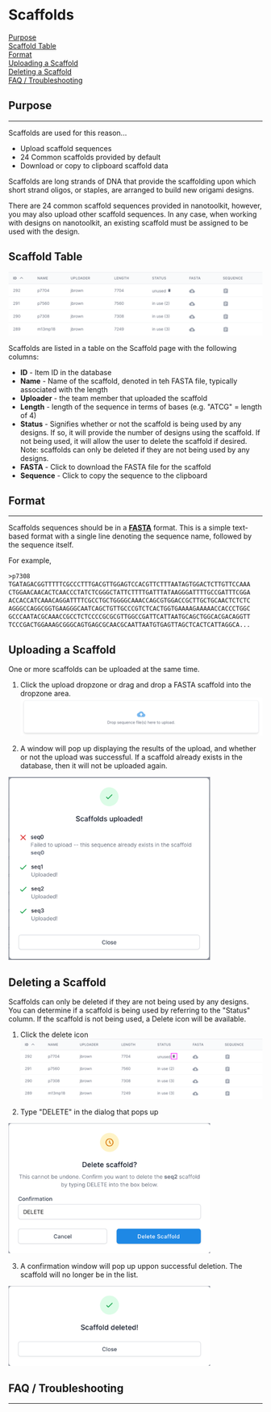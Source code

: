 # Scaffolds

[Purpose](#purpose)  
[Scaffold Table](#scaffold-table)  
[Format](#format)  
[Uploading a Scaffold](#uploading-a-scaffold)  
[Deleting a Scaffold](#deleting-a-scaffold)  
[FAQ / Troubleshooting](#faq--troubleshooting)

## Purpose
---
Scaffolds are used for this reason...

* Upload scaffold sequences
* 24 Common scaffolds provided by default
* Download or copy to clipboard scaffold data

Scaffolds are long strands of DNA that provide the scaffolding upon which short 
strand oligos, or staples, are arranged to build new origami designs.

There are 24 common scaffold sequences provided in nanotoolkit, however, you may also
upload other scaffold sequences. In any case, when working with designs on nanotoolkit, 
an existing scaffold must be assigned to be used with the design.



## Scaffold Table
![](../assets/img/scaffold-table.png)
<br>

Scaffolds are listed in a table on the Scaffold page with the following columns:

* **ID** - Item ID in the database
* **Name** - Name of the scaffold, denoted in teh FASTA file, typically associated with the length
* **Uploader** - the team member that uploaded the scaffold
* **Length** - length of the sequence in terms of bases (e.g. "ATCG" = length of 4)
* **Status** - Signifies whether or not the scaffold is being used by any designs. If so, it will provide
the number of designs using the scaffold. If not being used, it will allow the user to delete the scaffold
if desired. Note: scaffolds can only be deleted if they are not being used by any designs.
* **FASTA** - Click to download the FASTA file for the scaffold
* **Sequence** - Click to copy the sequence to the clipboard



## Format
---
Scaffolds sequences should be in a **[FASTA](https://bit.ly/3QGKzeT)** format. This is a
simple text-based format with a single line denoting the sequence name, followed by the 
sequence itself.

For example,
```
>p7308
TGATAGACGGTTTTTCGCCCTTTGACGTTGGAGTCCACGTTCTTTAATAGTGGACTCTTGTTCCAAA
CTGGAACAACACTCAACCCTATCTCGGGCTATTCTTTTGATTTATAAGGGATTTTGCCGATTTCGGA
ACCACCATCAAACAGGATTTTCGCCTGCTGGGGCAAACCAGCGTGGACCGCTTGCTGCAACTCTCTC
AGGGCCAGGCGGTGAAGGGCAATCAGCTGTTGCCCGTCTCACTGGTGAAAAGAAAAACCACCCTGGC
GCCCAATACGCAAACCGCCTCTCCCCGCGCGTTGGCCGATTCATTAATGCAGCTGGCACGACAGGTT
TCCCGACTGGAAAGCGGGCAGTGAGCGCAACGCAATTAATGTGAGTTAGCTCACTCATTAGGCA...
```



## Uploading a Scaffold
One or more scaffolds can be uploaded at the same time.

   1. Click the upload dropzone or drag and drop a FASTA scaffold into the dropzone area.
![](../assets/img/scaffold-dropzone.png)

   2. A window will pop up displaying the results of the upload, and whether or not 
the upload was successful. If a scaffold already exists in the database, then it will not be uploaded
again.  
<img src="../assets/img/scaffold-upload-confirmation-alt.png" alt="drawing" width="400"/>



## Deleting a Scaffold
Scaffolds can only be deleted if they are not being used by any designs. 
You can determine if a scaffold is being used by referring to the "Status" column.
If the scaffold is not being used, a Delete icon will be available.
1. Click the delete icon
![](../assets/img/scaffold-table-delete.png)


2. Type "DELETE" in the dialog that pops up
<img src="../assets/img/scaffold-delete-dialog.png" alt="drawing" width="400"/>


3. A confirmation window will pop up uppon successful deletion. The scaffold will no
longer be in the list.   
<img src="../assets/img/scaffold-delete-confirmation.png" alt="drawing" width="400"/>




## FAQ / Troubleshooting
---
<br>
